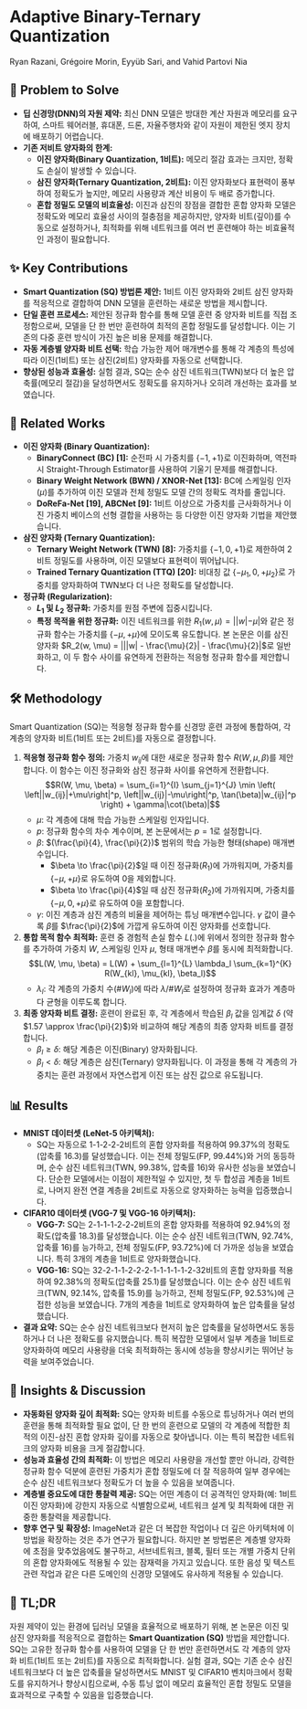 # Adaptive Binary-Ternary Quantization
Ryan Razani, Grégoire Morin, Eyyüb Sari, and Vahid Partovi Nia

## 🧩 Problem to Solve
*   **딥 신경망(DNN)의 자원 제약:** 최신 DNN 모델은 방대한 계산 자원과 메모리를 요구하여, 스마트 웨어러블, 휴대폰, 드론, 자율주행차와 같이 자원이 제한된 엣지 장치에 배포하기 어렵습니다.
*   **기존 저비트 양자화의 한계:**
    *   **이진 양자화(Binary Quantization, 1비트):** 메모리 절감 효과는 크지만, 정확도 손실이 발생할 수 있습니다.
    *   **삼진 양자화(Ternary Quantization, 2비트):** 이진 양자화보다 표현력이 풍부하여 정확도가 높지만, 메모리 사용량과 계산 비용이 두 배로 증가합니다.
    *   **혼합 정밀도 모델의 비효율성:** 이진과 삼진의 장점을 결합한 혼합 양자화 모델은 정확도와 메모리 효율성 사이의 절충점을 제공하지만, 양자화 비트(깊이)를 수동으로 설정하거나, 최적화를 위해 네트워크를 여러 번 훈련해야 하는 비효율적인 과정이 필요합니다.

## ✨ Key Contributions
*   **Smart Quantization (SQ) 방법론 제안:** 1비트 이진 양자화와 2비트 삼진 양자화를 적응적으로 결합하여 DNN 모델을 훈련하는 새로운 방법을 제시합니다.
*   **단일 훈련 프로세스:** 제안된 정규화 함수를 통해 모델 훈련 중 양자화 비트를 직접 조정함으로써, 모델을 단 한 번만 훈련하여 최적의 혼합 정밀도를 달성합니다. 이는 기존의 다중 훈련 방식이 가진 높은 비용 문제를 해결합니다.
*   **자동 계층별 양자화 비트 선택:** 학습 가능한 제어 매개변수를 통해 각 계층의 특성에 따라 이진(1비트) 또는 삼진(2비트) 양자화를 자동으로 선택합니다.
*   **향상된 성능과 효율성:** 실험 결과, SQ는 순수 삼진 네트워크(TWN)보다 더 높은 압축률(메모리 절감)을 달성하면서도 정확도를 유지하거나 오히려 개선하는 효과를 보였습니다.

## 📎 Related Works
*   **이진 양자화 (Binary Quantization):**
    *   **BinaryConnect (BC) [1]:** 순전파 시 가중치를 $\{-1, +1\}$로 이진화하며, 역전파 시 Straight-Through Estimator를 사용하여 기울기 문제를 해결합니다.
    *   **Binary Weight Network (BWN) / XNOR-Net [13]:** BC에 스케일링 인자($\mu$)를 추가하여 이진 모델과 전체 정밀도 모델 간의 정확도 격차를 줄입니다.
    *   **DoReFa-Net [19], ABCNet [9]:** 1비트 이상으로 가중치를 근사화하거나 이진 가중치 베이스의 선형 결합을 사용하는 등 다양한 이진 양자화 기법을 제안했습니다.
*   **삼진 양자화 (Ternary Quantization):**
    *   **Ternary Weight Network (TWN) [8]:** 가중치를 $\{-1, 0, +1\}$로 제한하여 2비트 정밀도를 사용하며, 이진 모델보다 표현력이 뛰어납니다.
    *   **Trained Ternary Quantization (TTQ) [20]:** 비대칭 값 $\{- \mu_1, 0, +\mu_2\}$로 가중치를 양자화하여 TWN보다 더 나은 정확도를 달성합니다.
*   **정규화 (Regularization):**
    *   **$L_1$ 및 $L_2$ 정규화:** 가중치를 원점 주변에 집중시킵니다.
    *   **특정 목적을 위한 정규화:** 이진 네트워크를 위한 $R_1(w, \mu) = ||w| - \mu|$와 같은 정규화 함수는 가중치를 $\{- \mu, +\mu\}$에 모이도록 유도합니다. 본 논문은 이를 삼진 양자화 $R_2(w, \mu) = |||w| - \frac{\mu}{2}| - \frac{\mu}{2}|$로 일반화하고, 이 두 함수 사이를 유연하게 전환하는 적응형 정규화 함수를 제안합니다.

## 🛠️ Methodology
Smart Quantization (SQ)는 적응형 정규화 함수를 신경망 훈련 과정에 통합하여, 각 계층의 양자화 비트(1비트 또는 2비트)를 자동으로 결정합니다.
1.  **적응형 정규화 함수 정의:**
    가중치 $w_{ij}$에 대한 새로운 정규화 함수 $R(W, \mu, \beta)$를 제안합니다. 이 함수는 이진 정규화와 삼진 정규화 사이를 유연하게 전환합니다.
    $$R(W, \mu, \beta) = \sum_{i=1}^{I} \sum_{j=1}^{J} \min \left( \left||w_{ij}|+\mu\right|^p, \left||w_{ij}|-\mu\right|^p, \tan(\beta)|w_{ij}|^p \right) + \gamma|\cot(\beta)|$$
    *   $\mu$: 각 계층에 대해 학습 가능한 스케일링 인자입니다.
    *   $p$: 정규화 함수의 차수 계수이며, 본 논문에서는 $p=1$로 설정합니다.
    *   $\beta$: $(\frac{\pi}{4}, \frac{\pi}{2})$ 범위의 학습 가능한 형태(shape) 매개변수입니다.
        *   $\beta \to \frac{\pi}{2}$일 때 이진 정규화($R_1$)에 가까워지며, 가중치를 $\{- \mu, +\mu\}$로 유도하여 0을 제외합니다.
        *   $\beta \to \frac{\pi}{4}$일 때 삼진 정규화($R_2$)에 가까워지며, 가중치를 $\{- \mu, 0, +\mu\}$로 유도하여 0을 포함합니다.
    *   $\gamma$: 이진 계층과 삼진 계층의 비율을 제어하는 튜닝 매개변수입니다. $\gamma$ 값이 클수록 $\beta$를 $\frac{\pi}{2}$에 가깝게 유도하여 이진 양자화를 선호합니다.
2.  **통합 목적 함수 최적화:**
    훈련 중 경험적 손실 함수 $L(.)$에 위에서 정의한 정규화 함수를 추가하여 가중치 $W$, 스케일링 인자 $\mu$, 형태 매개변수 $\beta$를 동시에 최적화합니다.
    $$L(W, \mu, \beta) = L(W) + \sum_{l=1}^{L} \lambda_l \sum_{k=1}^{K} R(W_{kl}, \mu_{kl}, \beta_l)$$
    *   $\lambda_l$: 각 계층의 가중치 수($\#W_l$)에 따라 $\lambda / \#W_l$로 설정하여 정규화 효과가 계층마다 균형을 이루도록 합니다.
3.  **최종 양자화 비트 결정:**
    훈련이 완료된 후, 각 계층에서 학습된 $\beta_l$ 값을 임계값 $\delta$ (약 $1.57 \approx \frac{\pi}{2}$)와 비교하여 해당 계층의 최종 양자화 비트를 결정합니다.
    *   $\beta_l \ge \delta$: 해당 계층은 이진(Binary) 양자화됩니다.
    *   $\beta_l < \delta$: 해당 계층은 삼진(Ternary) 양자화됩니다.
이 과정을 통해 각 계층의 가중치는 훈련 과정에서 자연스럽게 이진 또는 삼진 값으로 유도됩니다.

## 📊 Results
*   **MNIST 데이터셋 (LeNet-5 아키텍처):**
    *   SQ는 자동으로 1-1-2-2-2비트의 혼합 양자화를 적용하여 99.37%의 정확도(압축률 16.3)를 달성했습니다. 이는 전체 정밀도(FP, 99.44%)와 거의 동등하며, 순수 삼진 네트워크(TWN, 99.38%, 압축률 16)와 유사한 성능을 보였습니다. 단순한 모델에서는 이점이 제한적일 수 있지만, 첫 두 합성곱 계층을 1비트로, 나머지 완전 연결 계층을 2비트로 자동으로 양자화하는 능력을 입증했습니다.
*   **CIFAR10 데이터셋 (VGG-7 및 VGG-16 아키텍처):**
    *   **VGG-7:** SQ는 2-1-1-1-2-2-2비트의 혼합 양자화를 적용하여 92.94%의 정확도(압축률 18.3)를 달성했습니다. 이는 순수 삼진 네트워크(TWN, 92.74%, 압축률 16)를 능가하고, 전체 정밀도(FP, 93.72%)에 더 가까운 성능을 보였습니다. 특히 3개의 계층을 1비트로 양자화했습니다.
    *   **VGG-16:** SQ는 32-2-1-1-2-2-2-1-1-1-1-1-2-32비트의 혼합 양자화를 적용하여 92.38%의 정확도(압축률 25.1)를 달성했습니다. 이는 순수 삼진 네트워크(TWN, 92.14%, 압축률 15.9)를 능가하고, 전체 정밀도(FP, 92.53%)에 근접한 성능을 보였습니다. 7개의 계층을 1비트로 양자화하여 높은 압축률을 달성했습니다.
*   **결과 요약:** SQ는 순수 삼진 네트워크보다 현저히 높은 압축률을 달성하면서도 동등하거나 더 나은 정확도를 유지했습니다. 특히 복잡한 모델에서 일부 계층을 1비트로 양자화하여 메모리 사용량을 더욱 최적화하는 동시에 성능을 향상시키는 뛰어난 능력을 보여주었습니다.

## 🧠 Insights & Discussion
*   **자동화된 양자화 깊이 최적화:** SQ는 양자화 비트를 수동으로 튜닝하거나 여러 번의 훈련을 통해 최적화할 필요 없이, 단 한 번의 훈련으로 모델의 각 계층에 적합한 최적의 이진-삼진 혼합 양자화 깊이를 자동으로 찾아냅니다. 이는 특히 복잡한 네트워크의 양자화 비용을 크게 절감합니다.
*   **성능과 효율성 간의 최적화:** 이 방법은 메모리 사용량을 개선할 뿐만 아니라, 강력한 정규화 함수 덕분에 훈련된 가중치가 혼합 정밀도에 더 잘 적응하여 일부 경우에는 순수 삼진 네트워크보다 정확도가 더 높을 수 있음을 보여줍니다.
*   **계층별 중요도에 대한 통찰력 제공:** SQ는 어떤 계층이 더 공격적인 양자화(예: 1비트 이진 양자화)에 강한지 자동으로 식별함으로써, 네트워크 설계 및 최적화에 대한 귀중한 통찰력을 제공합니다.
*   **향후 연구 및 확장성:** ImageNet과 같은 더 복잡한 작업이나 더 깊은 아키텍처에 이 방법을 확장하는 것은 추가 연구가 필요합니다. 하지만 본 방법론은 계층별 양자화에 초점을 맞추었음에도 불구하고, 서브네트워크, 블록, 필터 또는 개별 가중치 단위의 혼합 양자화에도 적용될 수 있는 잠재력을 가지고 있습니다. 또한 음성 및 텍스트 관련 작업과 같은 다른 도메인의 신경망 모델에도 유사하게 적용될 수 있습니다.

## 📌 TL;DR
자원 제약이 있는 환경에 딥러닝 모델을 효율적으로 배포하기 위해, 본 논문은 이진 및 삼진 양자화를 적응적으로 결합하는 **Smart Quantization (SQ)** 방법을 제안합니다. SQ는 고유한 정규화 함수를 사용하여 모델을 단 한 번만 훈련하면서도 각 계층의 양자화 비트(1비트 또는 2비트)를 자동으로 최적화합니다. 실험 결과, SQ는 기존 순수 삼진 네트워크보다 더 높은 압축률을 달성하면서도 MNIST 및 CIFAR10 벤치마크에서 정확도를 유지하거나 향상시킴으로써, 수동 튜닝 없이 메모리 효율적인 혼합 정밀도 모델을 효과적으로 구축할 수 있음을 입증했습니다.
